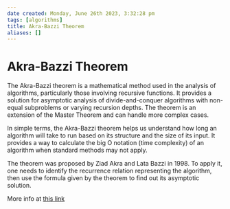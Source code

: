 ```yaml
---
date created: Monday, June 26th 2023, 3:32:28 pm
tags: [algorithms]
title: Akra-Bazzi Theorem
aliases: []
---
```

# Akra-Bazzi Theorem

The Akra-Bazzi theorem is a mathematical method used in the analysis of algorithms, particularly those involving recursive functions. It provides a solution for asymptotic analysis of divide-and-conquer algorithms with non-equal subproblems or varying recursion depths. The theorem is an extension of the Master Theorem and can handle more complex cases.

In simple terms, the Akra-Bazzi theorem helps us understand how long an algorithm will take to run based on its structure and the size of its input. It provides a way to calculate the big O notation (time complexity) of an algorithm when standard methods may not apply.

The theorem was proposed by Ziad Akra and Lata Bazzi in 1998. To apply it, one needs to identify the recurrence relation representing the algorithm, then use the formula given by the theorem to find out its asymptotic solution.

More info at [this link](https://en.wikipedia.org/wiki/Akra%E2%80%93Bazzi_method)
